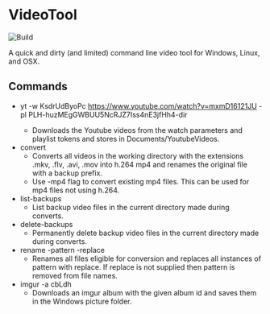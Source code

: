 ﻿# VideoTool

![Build](https://github.com/RichTeaMan/DisgustingVideoTool/workflows/Build/badge.svg)

A quick and dirty (and limited) command line video tool for Windows, Linux, and OSX.

## Commands
* yt -w KsdrUdByoPc https://www.youtube.com/watch?v=mxmD16121JU -pl PLH-huzMEgGWBUU5NcRJZ7Iss4nE3jfHh4-dir <optional>
  * Downloads the Youtube videos from the watch parameters
  and playlist tokens and stores in Documents/YoutubeVideos.
* convert
  * Converts all videos in the working directory with the extensions .mkv, .flv, .avi, .mov into h.264 mp4 and renames the original file with a backup prefix.
   * Use -mp4 flag to convert existing mp4 files. This can be used for mp4 files not using h.264.
* list-backups
  * List backup video files in the current directory made during converts.
* delete-backups
  * Permanently delete backup video files in the current directory made during converts.
* rename -pattern -replace
  * Renames all files eligible for conversion and replaces all instances of pattern with replace. If replace is not supplied then pattern is removed from file names.
* imgur -a cbLdh
  * Downloads an imgur album with the given album id and saves them in the Windows picture folder.
